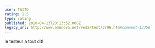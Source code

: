 ```yaml
---
user: TAITO
rating: 1.5
type: rating
published: 2010-04-13T20:13:52.000Z
legacy_url: http://www.emunova.net/veda/test/3796.htm#comment-13350
---
```

le testeur a tout dit!